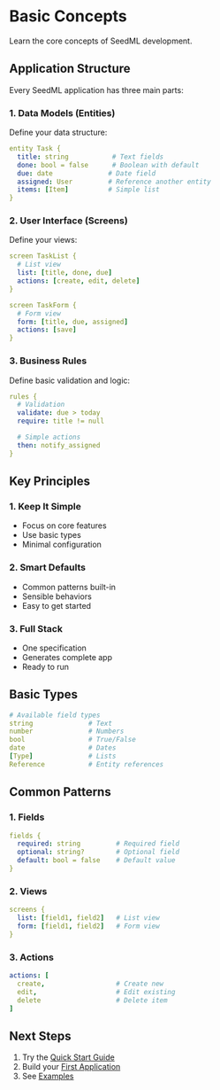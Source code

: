 # Basic Concepts

Learn the core concepts of SeedML development.

## Application Structure

Every SeedML application has three main parts:

### 1. Data Models (Entities)

Define your data structure:

```yaml
entity Task {
  title: string           # Text fields
  done: bool = false      # Boolean with default
  due: date              # Date field
  assigned: User         # Reference another entity
  items: [Item]          # Simple list
}
```

### 2. User Interface (Screens)

Define your views:

```yaml
screen TaskList {
  # List view
  list: [title, done, due]
  actions: [create, edit, delete]
}

screen TaskForm {
  # Form view  
  form: [title, due, assigned]
  actions: [save]
}
```

### 3. Business Rules

Define basic validation and logic:

```yaml
rules {
  # Validation
  validate: due > today
  require: title != null

  # Simple actions
  then: notify_assigned
}
```

## Key Principles

### 1. Keep It Simple
- Focus on core features
- Use basic types
- Minimal configuration

### 2. Smart Defaults
- Common patterns built-in
- Sensible behaviors
- Easy to get started

### 3. Full Stack
- One specification
- Generates complete app
- Ready to run

## Basic Types

```yaml
# Available field types
string              # Text
number              # Numbers
bool                # True/False
date                # Dates
[Type]              # Lists
Reference           # Entity references
```

## Common Patterns

### 1. Fields
```yaml
fields {
  required: string         # Required field
  optional: string?        # Optional field
  default: bool = false    # Default value
}
```

### 2. Views
```yaml
screens {
  list: [field1, field2]   # List view
  form: [field1, field2]   # Form view
}
```

### 3. Actions
```yaml
actions: [
  create,                  # Create new
  edit,                    # Edit existing
  delete                   # Delete item
]
```

## Next Steps

1. Try the [Quick Start Guide](quick-start.md)
2. Build your [First Application](first-app.md)
3. See [Examples](../examples/basic-crud.md)

